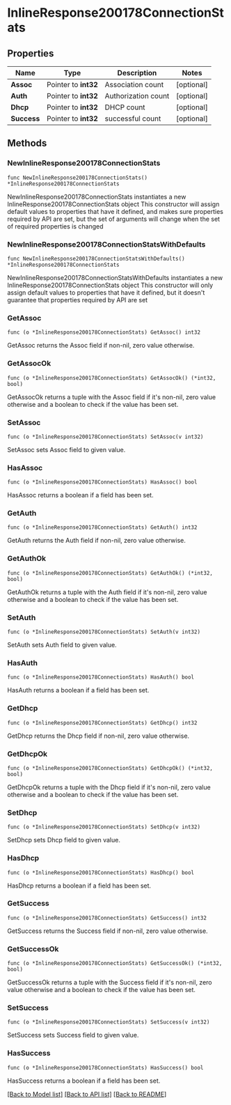 # InlineResponse200178ConnectionStats

## Properties

Name | Type | Description | Notes
------------ | ------------- | ------------- | -------------
**Assoc** | Pointer to **int32** | Association count | [optional] 
**Auth** | Pointer to **int32** | Authorization count | [optional] 
**Dhcp** | Pointer to **int32** | DHCP count | [optional] 
**Success** | Pointer to **int32** | successful count | [optional] 

## Methods

### NewInlineResponse200178ConnectionStats

`func NewInlineResponse200178ConnectionStats() *InlineResponse200178ConnectionStats`

NewInlineResponse200178ConnectionStats instantiates a new InlineResponse200178ConnectionStats object
This constructor will assign default values to properties that have it defined,
and makes sure properties required by API are set, but the set of arguments
will change when the set of required properties is changed

### NewInlineResponse200178ConnectionStatsWithDefaults

`func NewInlineResponse200178ConnectionStatsWithDefaults() *InlineResponse200178ConnectionStats`

NewInlineResponse200178ConnectionStatsWithDefaults instantiates a new InlineResponse200178ConnectionStats object
This constructor will only assign default values to properties that have it defined,
but it doesn't guarantee that properties required by API are set

### GetAssoc

`func (o *InlineResponse200178ConnectionStats) GetAssoc() int32`

GetAssoc returns the Assoc field if non-nil, zero value otherwise.

### GetAssocOk

`func (o *InlineResponse200178ConnectionStats) GetAssocOk() (*int32, bool)`

GetAssocOk returns a tuple with the Assoc field if it's non-nil, zero value otherwise
and a boolean to check if the value has been set.

### SetAssoc

`func (o *InlineResponse200178ConnectionStats) SetAssoc(v int32)`

SetAssoc sets Assoc field to given value.

### HasAssoc

`func (o *InlineResponse200178ConnectionStats) HasAssoc() bool`

HasAssoc returns a boolean if a field has been set.

### GetAuth

`func (o *InlineResponse200178ConnectionStats) GetAuth() int32`

GetAuth returns the Auth field if non-nil, zero value otherwise.

### GetAuthOk

`func (o *InlineResponse200178ConnectionStats) GetAuthOk() (*int32, bool)`

GetAuthOk returns a tuple with the Auth field if it's non-nil, zero value otherwise
and a boolean to check if the value has been set.

### SetAuth

`func (o *InlineResponse200178ConnectionStats) SetAuth(v int32)`

SetAuth sets Auth field to given value.

### HasAuth

`func (o *InlineResponse200178ConnectionStats) HasAuth() bool`

HasAuth returns a boolean if a field has been set.

### GetDhcp

`func (o *InlineResponse200178ConnectionStats) GetDhcp() int32`

GetDhcp returns the Dhcp field if non-nil, zero value otherwise.

### GetDhcpOk

`func (o *InlineResponse200178ConnectionStats) GetDhcpOk() (*int32, bool)`

GetDhcpOk returns a tuple with the Dhcp field if it's non-nil, zero value otherwise
and a boolean to check if the value has been set.

### SetDhcp

`func (o *InlineResponse200178ConnectionStats) SetDhcp(v int32)`

SetDhcp sets Dhcp field to given value.

### HasDhcp

`func (o *InlineResponse200178ConnectionStats) HasDhcp() bool`

HasDhcp returns a boolean if a field has been set.

### GetSuccess

`func (o *InlineResponse200178ConnectionStats) GetSuccess() int32`

GetSuccess returns the Success field if non-nil, zero value otherwise.

### GetSuccessOk

`func (o *InlineResponse200178ConnectionStats) GetSuccessOk() (*int32, bool)`

GetSuccessOk returns a tuple with the Success field if it's non-nil, zero value otherwise
and a boolean to check if the value has been set.

### SetSuccess

`func (o *InlineResponse200178ConnectionStats) SetSuccess(v int32)`

SetSuccess sets Success field to given value.

### HasSuccess

`func (o *InlineResponse200178ConnectionStats) HasSuccess() bool`

HasSuccess returns a boolean if a field has been set.


[[Back to Model list]](../README.md#documentation-for-models) [[Back to API list]](../README.md#documentation-for-api-endpoints) [[Back to README]](../README.md)


